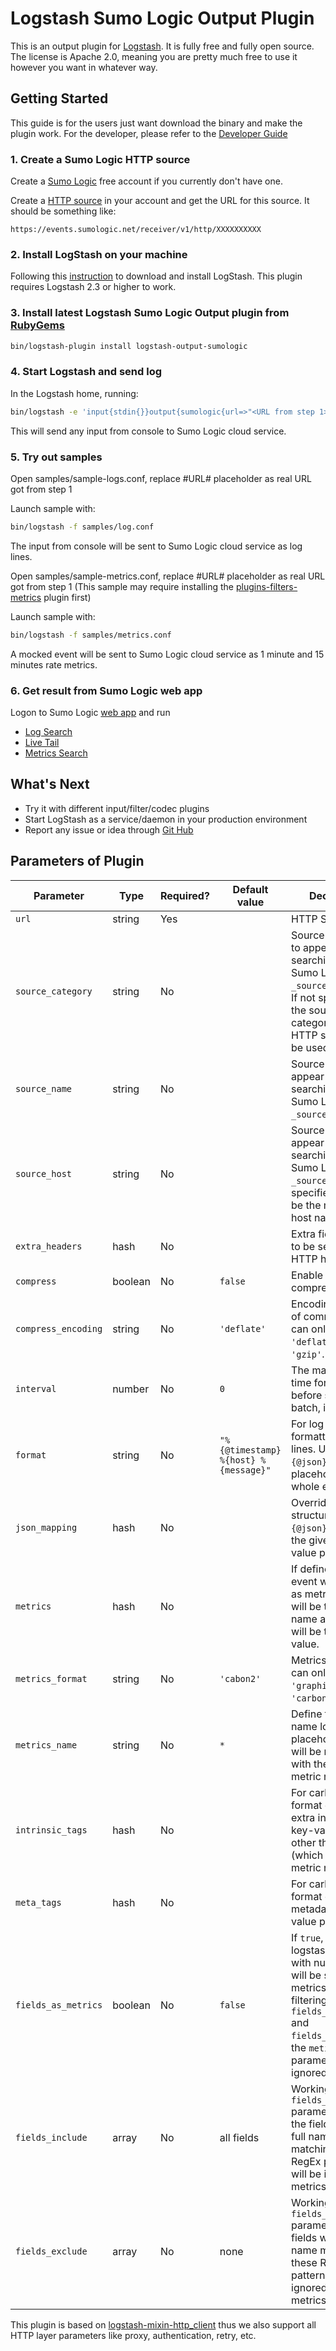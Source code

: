 # Logstash Sumo Logic Output Plugin

This is an output plugin for [Logstash](https://github.com/elastic/logstash).
It is fully free and fully open source. The license is Apache 2.0, meaning you are pretty much free to use it however you want in whatever way.

## Getting Started
This guide is for the users just want download the binary and make the plugin work. For the developer, please refer to the [Developer Guide](DEVELOPER.md)

### 1. Create a Sumo Logic HTTP source
Create a [Sumo Logic](https://www.sumologic.com/) free account if you currently don't have one.

Create a [HTTP source](http://help.sumologic.com/Send_Data/Sources/HTTP_Source) in your account and get the URL for this source. It should be something like:
```
https://events.sumologic.net/receiver/v1/http/XXXXXXXXXX
```

### 2. Install LogStash on your machine
Following this [instruction](https://www.elastic.co/guide/en/logstash/current/getting-started-with-logstash.html) to download and install LogStash. This plugin requires Logstash 2.3 or higher to work.

### 3. Install latest Logstash Sumo Logic Output plugin from [RubyGems](https://rubygems.org/gems/logstash-output-sumologic)
```sh
bin/logstash-plugin install logstash-output-sumologic
```
### 4. Start Logstash and send log
In the Logstash home, running:
```sh
bin/logstash -e 'input{stdin{}}output{sumologic{url=>"<URL from step 1>"}}'
```
This will send any input from console to Sumo Logic cloud service.

### 5. Try out samples
Open samples/sample-logs.conf, replace #URL# placeholder as real URL got from step 1

Launch sample with:
```sh
bin/logstash -f samples/log.conf
```
The input from console will be sent to Sumo Logic cloud service as log lines.

Open samples/sample-metrics.conf, replace #URL# placeholder as real URL got from step 1
(This sample may require installing the [plugins-filters-metrics](https://www.elastic.co/guide/en/logstash/current/plugins-filters-metrics.html) plugin first)

Launch sample with:
```sh
bin/logstash -f samples/metrics.conf
```
A mocked event will be sent to Sumo Logic cloud service as 1 minute and 15 minutes rate metrics.

### 6. Get result from Sumo Logic web app
Logon to Sumo Logic [web app](https://prod-www.sumologic.net/ui/) and run 
 - [Log Search](http://help.sumologic.com/Search)
 - [Live Tail](http://help.sumologic.com/Search/Live_Tail)
 - [Metrics Search](https://help.sumologic.com/Metrics)

## What's Next
- Try it with different input/filter/codec plugins
- Start LogStash as a service/daemon in your production environment 
- Report any issue or idea through [Git Hub](https://github.com/SumoLogic/logstash-output-sumologic)

## Parameters of Plugin
| Parameter           | Type    | Required? | Default value | Decription            |
| ------------------- | ------- | --------- | ------------- | --------------------- |
| `url`               | string  | Yes       |               | HTTP Source URL
| `source_category`   | string  | No        |               | Source category to appear when searching in Sumo Logic by `_sourceCategory`. If not specified, the source category of the HTTP source will be used.
| `source_name`       | string  | No        |               | Source name to appear when searching in Sumo Logic by `_sourceName`.
| `source_host`       | string  | No        |               | Source host to appear when searching in Sumo Logic by `_sourceHost`. If not specified, it will be the machine host name.
| `extra_headers`     | hash    | No        |               | Extra fields need to be send in HTTP header.
| `compress`          | boolean | No        | `false`       | Enable or disable compression.
| `compress_encoding` | string  | No        | `'deflate'`   | Encoding method of comressing, can only be `'deflate'` or `'gzip'`.
| `interval`          | number  | No        | `0`           | The maximum time for waiting before send in batch, in ms. 
| `format`            | string  | No        | `"%{@timestamp} %{host} %{message}"` | For log only, the formatter of log lines. Use `%{@json}` as the placeholder for whole event json.
| `json_mapping`      | hash    | No        |               | Override the structure of `{@json}` tag with the given key value pairs.
| `metrics`           | hash    | No        |               | If defined, the event will be sent as metrics. Keys will be the metrics name and values will be the metrics value.
| `metrics_format`    | string  | No        | `'cabon2'`    | Metrics format, can only be `'graphite'` or `'carbon2'`.
| `metrics_name`      | string  | No        | `*`           | Define the metric name looking, the placeholder '*' will be replaced with the actual metric name.
| `intrinsic_tags`    | hash    | No        |               | For carbon2 format only, send extra intrinsic key-value pairs other than `metric` (which is the metric name).
| `meta_tags`         | hash    | No        |               | For carbon2 format only, send metadata key-value pairs.
| `fields_as_metrics` | boolean | No        | `false`       | If `true`, all fields in logstash event with number value will be sent as a metrics (with filtering by `fields_include` and `fields_exclude` ; the `metics` parameter is ignored.
| `fields_include`    | array   | No        | all fields    | Working with `fields_as_metrics` parameter, only the fields which full name matching these RegEx pattern(s) will be included in metrics.
| `fields_exclude`    | array   | No        | none          | Working with `fields_as_metrics` parameter, the fields which full name matching these RegEx pattern(s) will be ignored in metrics.

This plugin is based on [logstash-mixin-http_client](https://github.com/logstash-plugins/logstash-mixin-http_client) thus we also support all HTTP layer parameters like proxy, authentication, retry, etc.

